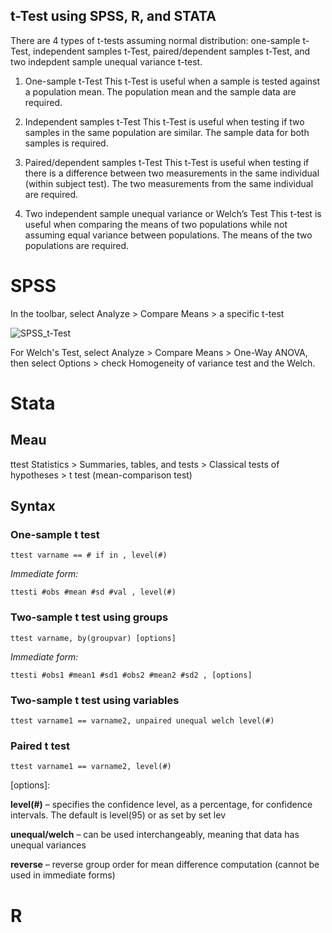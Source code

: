 ## t-Test using SPSS, R, and STATA

There are 4 types of t-tests assuming normal distribution: one-sample t-Test, independent samples t-Test, paired/dependent samples t-Test, and two indepdent sample unequal variance t-test.


1. One-sample t-Test
This t-Test is useful when a sample is tested against a population mean.
The population mean and the sample data are required.

2. Independent samples t-Test
This t-Test is useful when testing if two samples in the same population are similar.
The sample data for both samples is required.

   
3. Paired/dependent samples t-Test
This t-Test is useful when testing if there is a difference between two measurements in the same individual (within subject test).
The two measurements from the same individual are required.

4. Two independent sample unequal variance or Welch’s Test
This t-test is useful when comparing the means of two populations while not assuming equal variance between populations.
The means of the two populations are required.



# SPSS

In the toolbar, select Analyze > Compare Means > a specific t-test

![SPSS_t-Test](https://github.com/petrayang2002/InterStatHub/assets/155834271/315baa07-0bfb-4abb-9186-7614a0f5e1ea)

For Welch's Test, select Analyze > Compare Means > One-Way ANOVA, then select Options > check Homogeneity of variance test and the Welch.




# Stata 

## Meau				
ttest Statistics > Summaries, tables, and tests > Classical tests of hypotheses > t test (mean-comparison test)		

## Syntax 		

### One-sample t test 
```
ttest varname == # if in , level(#)
```

_Immediate form:_ 

```
ttesti #obs #mean #sd #val , level(#) 
```

### Two-sample t test using groups 
```
ttest varname, by(groupvar) [options] 
```

_Immediate form:_ 

```
ttesti #obs1 #mean1 #sd1 #obs2 #mean2 #sd2 , [options] 
```

### Two-sample t test using variables 
```
ttest varname1 == varname2, unpaired unequal welch level(#) 
```
  
### Paired t test 

```
ttest varname1 == varname2, level(#) 
```

[options]: 

**level(#)** – specifies the confidence level, as a percentage, for confidence intervals. The default is level(95) or as set by set lev

**unequal/welch** – can be used interchangeably, meaning that data has unequal variances 

**reverse** – reverse group order for mean difference computation (cannot be used in immediate forms)

# R

